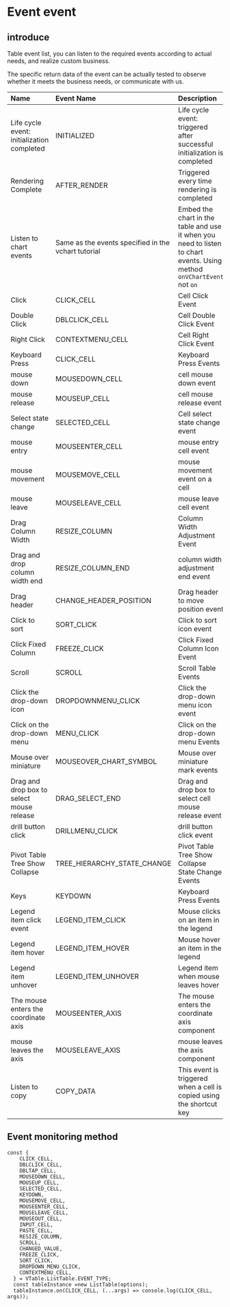 # Event event

## introduce

Table event list, you can listen to the required events according to actual needs, and realize custom business.

The specific return data of the event can be actually tested to observe whether it meets the business needs, or communicate with us.

| Name | Event Name | Description |
|:----|:----|:----|
|Life cycle event: initialization completed|INITIALIZED|Life cycle event: triggered after successful initialization is completed|
|Rendering Complete|AFTER\_RENDER|Triggered every time rendering is completed|
|Listen to chart events|Same as the events specified in the vchart tutorial|Embed the chart in the table and use it when you need to listen to chart events. Using method `onVChartEvent` not `on`|
| Click | CLICK\_CELL | Cell Click Event |
| Double Click | DBLCLICK\_CELL | Cell Double Click Event |
| Right Click | CONTEXTMENU\_CELL | Cell Right Click Event |
| Keyboard Press | CLICK\_CELL | Keyboard Press Events |
| mouse down | MOUSEDOWN\_CELL | cell mouse down event |
| mouse release | MOUSEUP\_CELL | cell mouse release event |
| Select state change | SELECTED\_CELL | Cell select state change event |
| mouse entry | MOUSEENTER\_CELL | mouse entry cell event |
| mouse movement | MOUSEMOVE\_CELL | mouse movement event on a cell |
| mouse leave | MOUSELEAVE\_CELL | mouse leave cell event |
| Drag Column Width | RESIZE\_COLUMN | Column Width Adjustment Event |
| Drag and drop column width end | RESIZE\_COLUMN\_END | column width adjustment end event |
| Drag header | CHANGE\_HEADER\_POSITION | Drag header to move position event |
| Click to sort | SORT\_CLICK | Click to sort icon event |
| Click Fixed Column | FREEZE\_CLICK | Click Fixed Column Icon Event |
| Scroll | SCROLL | Scroll Table Events |
| Click the drop-down icon | DROPDOWNMENU\_CLICK | Click the drop-down menu icon event |
| Click on the drop-down menu | MENU\_CLICK | Click on the drop-down menu Events |
| Mouse over miniature | MOUSEOVER\_CHART\_SYMBOL | Mouse over miniature mark events |
| Drag and drop box to select mouse release | DRAG\_SELECT\_END | Drag and drop box to select cell mouse release event |
| drill button click | DRILLMENU\_CLICK | drill button click event |
| Pivot Table Tree Show Collapse | TREE\_HIERARCHY\_STATE\_CHANGE | Pivot Table Tree Show Collapse State Change Events |
| Keys | KEYDOWN | Keyboard Press Events |
|Legend item click event|LEGEND\_ITEM\_CLICK|Mouse clicks on an item in the legend|
|Legend item hover|LEGEND\_ITEM\_HOVER|Mouse hover an item in the legend|
|Legend item unhover|LEGEND\_ITEM\_UNHOVER|Legend item when mouse leaves hover|
|The mouse enters the coordinate axis|MOUSEENTER\_AXIS|The mouse enters the coordinate axis component|
|mouse leaves the axis|MOUSELEAVE\_AXIS|mouse leaves the axis component|
|Listen to copy|COPY\_DATA|This event is triggered when a cell is copied using the shortcut key|

## Event monitoring method

    const {
        CLICK_CELL,
        DBLCLICK_CELL,
        DBLTAP_CELL,
        MOUSEDOWN_CELL,
        MOUSEUP_CELL,
        SELECTED_CELL,
        KEYDOWN,
        MOUSEMOVE_CELL,
        MOUSEENTER_CELL,
        MOUSELEAVE_CELL,
        MOUSEOUT_CELL,
        INPUT_CELL,
        PASTE_CELL,
        RESIZE_COLUMN,
        SCROLL,
        CHANGED_VALUE,
        FREEZE_CLICK,
        SORT_CLICK,
        DROPDOWN_MENU_CLICK,
        CONTEXTMENU_CELL,
      } = VTable.ListTable.EVENT_TYPE;
      const tableInstance =new ListTable(options);
      tableInstance.on(CLICK_CELL, (...args) => console.log(CLICK_CELL, args));
